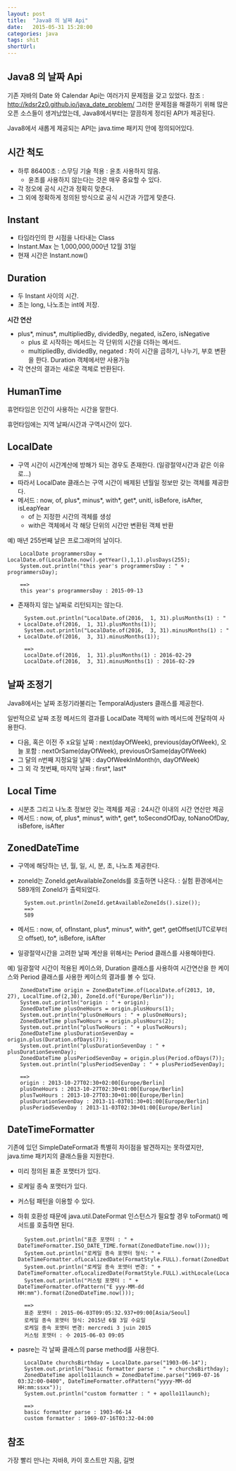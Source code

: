 ```yaml
---
layout: post
title:  "Java8 의 날짜 Api"
date:   2015-05-31 15:28:00
categories: java
tags: shit
shortUrl: 
---
```


Java8 의 날짜 Api
---------------- 

기존 자바의 Date 와 Calendar Api는 여러가지 문제점을 갖고 있었다. 참조 : <http://kdsr2z0.github.io/java_date_problem/>
그러한 문제점을 해결하기 위해 많은 오픈 소스들이 생겨났었는데, Java8에서부터는 깔끔하게 정리된 API가 제공된다.

Java8에서 새롭게 제공되는 API는 java.time 패키지 안에 정의되어있다.


시간 척도
---------------- 

* 하루 86400초 : 스무딩 기술 적용 : 윤초 사용하지 않음.
	* 윤초를 사용하지 않는다는 것은 매우 중요할 수 있다.
* 각 정오에 공식 시간과 정확히 맞춘다.
* 그 외에 정확하게 정의된 방식으로 공식 시간과 가깝게 맞춘다.

Instant
---------------- 

* 타임라인의 한 시점을 나타내는 Class
* Instant.Max 는 1,000,000,000년 12월 31일
* 현재 시간은 Instant.now()

Duration
---------------- 

* 두 Instant 사이의 시간.
* 초는  long, 나노초는 int에 저장.

__시간 연산__

* plus*, minus*, multipliedBy, dividedBy, negated, isZero, isNegative 
	* plus 로 시작하는 메서드는 각 단위의 시간을 더하는 메서드.
	* multipliedBy, dividedBy, negated : 차이 시간을 곱하기, 나누기, 부호 변환을 한다. Duration 객체에서만 사용가능
* 각 연산의 결과는 새로운 객체로 반환된다.


HumanTime
---------------- 

휴먼타임은 인간이 사용하는 시간을 말한다.

휴먼타임에는 지역 날짜/시간과 구역시간이 있다.

LocalDate
---------------- 

* 구역 시간이 시간계산에 방해가 되는 경우도 존재한다. (일광절약시간과 같은 이유로...)
* 따라서 LocalDate 클래스는 구역 시간이 배제된 년월일 정보만 갖는 객체를 제공한다.
* 메서드 : now, of, plus*, minus*, with*, get*, unitl, isBefore, isAfter, isLeapYear
	* of 는 지정한 시간의 객체를 생성
	* with은 객체에서 각 해당 단위의 시간만 변환된 객체 반환
	

예) 매년 255번째 날은 프로그래머의 날이다.

		LocalDate programmersDay = LocalDate.of(LocalDate.now().getYear(),1,1).plusDays(255);
		System.out.println("this year's programmersDay : " + programmersDay);

		==>
		this year's programmersDay : 2015-09-13


* 존재하지 않는 날짜로 리턴되지는 않는다.


		System.out.println("LocalDate.of(2016,  1, 31).plusMonths(1) : " + LocalDate.of(2016,  1, 31).plusMonths(1));
		System.out.println("LocalDate.of(2016,  3, 31).minusMonths(1) : " + LocalDate.of(2016,  3, 31).minusMonths(1));

		==>
		LocalDate.of(2016,  1, 31).plusMonths(1) : 2016-02-29
		LocalDate.of(2016,  3, 31).minusMonths(1) : 2016-02-29



날짜 조정기
---------------- 

Java8에서는 날짜 조정기라불리는 TemporalAdjusters 클래스를 제공한다.

일반적으로 날짜 조정 메서드의 결과를 LocalDate 객체의 with 메서드에 전달하여 사용한다.

* 다음, 혹은 이전 주 x요일 날짜 : next(dayOfWeek), previous(dayOfWeek), 오늘 포함 : nextOrSame(dayOfWeek), previousOrSame(dayOfWeek)
* 그 달의 n번째 지정요일 날짜 : dayOfWeekInMonth(n, dayOfWeek)
* 그 외 각 첫번째, 마지막 날짜 : first*, last*

Local Time
---------------- 

* 시분초 그리고 나노초 정보만 갖는 객체를 제공 : 24시간 이내의 시간 연산만 제공
* 메서드 : now, of, plus*, minus*, with*, get*, toSecondOfDay, toNanoOfDay, isBefore, isAfter


ZonedDateTime
---------------- 

* 구역에 해당하는 년, 월, 일, 시, 분, 초, 나노초 제공한다.
* zoneId는 ZoneId.getAvailableZoneIds를 호출하면 나온다. : 실험 환경에서는 589개의 ZoneId가 출력되었다.


		System.out.println(ZoneId.getAvailableZoneIds().size());
		==>
		589


* 메서드 : now, of, ofInstant, plus*, minus*, with*, get*, getOffset(UTC로부터으 offset), to*, isBefore, isAfter
* 일광절약시간을 고려한 날짜 계산을 위해서는 Period 클래스를 사용해야한다.

예) 일광절약 시간이 적용된 케이스와, Duration 클래스를 사용하여 시간연산을 한 케이스와 Period 클래스를 사용한 케이스의 결과를 볼 수 있다.

		ZonedDateTime origin = ZonedDateTime.of(LocalDate.of(2013, 10, 27), LocalTime.of(2,30), ZoneId.of("Europe/Berlin"));
		System.out.println("origin : " + origin);
		ZonedDateTime plusOneHours = origin.plusHours(1);
		System.out.println("plusOneHours : " + plusOneHours);
		ZonedDateTime plusTwoHours = origin.plusHours(2);
		System.out.println("plusTwoHours : " + plusTwoHours);
		ZonedDateTime plusDurationSevenDay = origin.plus(Duration.ofDays(7));
		System.out.println("plusDurationSevenDay : " + plusDurationSevenDay);
		ZonedDateTime plusPeriodSevenDay = origin.plus(Period.ofDays(7));
		System.out.println("plusPeriodSevenDay : " + plusPeriodSevenDay);

		==>
		origin : 2013-10-27T02:30+02:00[Europe/Berlin]
		plusOneHours : 2013-10-27T02:30+01:00[Europe/Berlin]
		plusTwoHours : 2013-10-27T03:30+01:00[Europe/Berlin]
		plusDurationSevenDay : 2013-11-03T01:30+01:00[Europe/Berlin]
		plusPeriodSevenDay : 2013-11-03T02:30+01:00[Europe/Berlin]



DateTimeFormatter
----------------

기존에 있던 SimpleDateFormat과 특별히 차이점을 발견하지는 못하였지만, java.time 패키지의 클래스들을 지원한다.

* 미리 정의된 표준 포맷터가 있다.
* 로케일 종속 포맷터가 있다.
* 커스텀 패턴을 이용할 수 있다.
* 하휘 호환성 때문에 java.util.DateFormat 인스턴스가 필요할 경우 toFormat() 메서드를 호출하면 된다.


		System.out.println("표준 포맷터 : " + DateTimeFormatter.ISO_DATE_TIME.format(ZonedDateTime.now()));
		System.out.println("로케일 종속 포맷터 형식: " + DateTimeFormatter.ofLocalizedDate(FormatStyle.FULL).format(ZonedDateTime.now()));
		System.out.println("로케일 종속 포맷터 변경: " + DateTimeFormatter.ofLocalizedDate(FormatStyle.FULL).withLocale(Locale.FRENCH).format(ZonedDateTime.now()));
		System.out.println("커스텀 포맷터 : " + DateTimeFormatter.ofPattern("E yyy-MM-dd HH:mm").format(ZonedDateTime.now()));

		==>
		표준 포맷터 : 2015-06-03T09:05:32.937+09:00[Asia/Seoul]
		로케일 종속 포맷터 형식: 2015년 6월 3일 수요일
		로케일 종속 포맷터 변경: mercredi 3 juin 2015
		커스텀 포맷터 : 수 2015-06-03 09:05


* pasre는 각 날짜 클래스의 parse method를 사용한다.


		LocalDate churchsBirthday = LocalDate.parse("1903-06-14");
		System.out.println("basic formatter parse : " + churchsBirthday);
		ZonedDateTime apollo11launch = ZonedDateTime.parse("1969-07-16 03:32:00-0400", DateTimeFormatter.ofPattern("yyyy-MM-dd HH:mm:ssxx"));
		System.out.println("custom formatter : " + apollo11launch);

		==>
		basic formatter parse : 1903-06-14
		custom formatter : 1969-07-16T03:32-04:00



참조
---------------- 
가장 빨리 만나는 자바8, 카이 호스트만 지음, 길벗